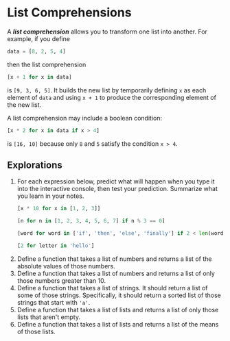 # List Comprehensions

A ***list comprehension*** allows you to transform one list into another. For example, if you define

```python
data = [8, 2, 5, 4]
```

then the list comprehension

```python
[x + 1 for x in data]
```

is `[9, 3, 6, 5]`. It builds the new list by temporarily defining `x` as each element of `data` and using `x + 1` to
produce the corresponding element of the new list.

A list comprehension may include a boolean condition:

```python
[x * 2 for x in data if x > 4]
```

is `[16, 10]` because only `8` and `5` satisfy the condition `x > 4`.

## Explorations

1. For each expression below, predict what will happen when you type it into the interactive console, then test your
prediction. Summarize what you learn in your notes.
    ```python
    [x * 10 for x in [1, 2, 3]]
    ```
    ```python
    [n for n in [1, 2, 3, 4, 5, 6, 7] if n % 3 == 0]
    ```
    ```python
    [word for word in ['if', 'then', 'else', 'finally'] if 2 < len(word) < 5]
    ```
    ```python
    [2 for letter in 'hello']
    ```
1. Define a function that takes a list of numbers and returns a list of the absolute values of those numbers.
1. Define a function that takes a list of numbers and returns a list of only those numbers greater than 10.
1. Define a function that takes a list of strings. It should return a list of some of those strings. Specifically,
it should return a sorted list of those strings that start with `'a'`.
1. Define a function that takes a list of lists and returns a list of only those lists that aren't empty.
1. Define a function that takes a list of lists and returns a list of the means of those lists.
